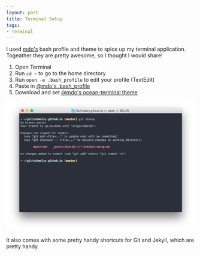 ```yaml
---
layout: post
title: Terminal Setup
tags:
- Terminal
---
```


I used [mdo's](https://github.com/mdo) bash profile and theme to spice up my terminal application. Togeather they are pretty awesome, so I thought I would share!

1. Open Terminal
2. Run `cd ~` to go to the home directory
3. Run `open -e .bash_profile` to edit your profile (TextEdit)
4. Paste in [@mdo's .bash_profile](https://github.com/mdo/config/blob/master/.bash_profile)
5. Download and set [@mdo's ocean-terminal theme](https://github.com/mdo/ocean-terminal)

![@mdo Terminal](/img/posts/MdoTerminal.png)

It also comes with some pretty handy shortcuts for Git and Jekyll, which are pretty handy.